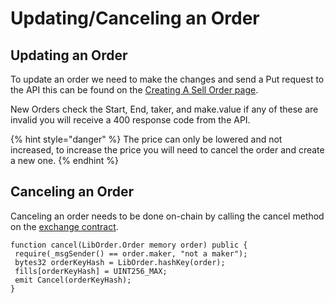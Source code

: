 # Updating/Canceling an Order

## Updating an Order

To update an order we need to make the changes and send a Put request to the API this can be found on the [Creating A Sell Order page](creating-a-sell-order.md#creating-an-order).

New Orders check the Start, End, taker, and make.value if any of these are invalid you will receive a 400 response code from the API.

{% hint style="danger" %}
The price can only be lowered and not increased, to increase the price you will need to cancel the order and create a new one.
{% endhint %}

## Canceling an Order

Canceling an order needs to be done on-chain by calling the cancel method on the [exchange contract](exchangev2.md).

```text
function cancel(LibOrder.Order memory order) public {
 require(_msgSender() == order.maker, "not a maker");
 bytes32 orderKeyHash = LibOrder.hashKey(order);
 fills[orderKeyHash] = UINT256_MAX;
 emit Cancel(orderKeyHash);
}
```

